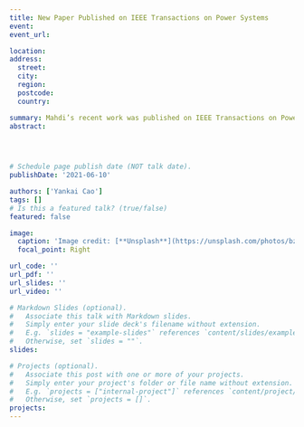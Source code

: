 ```yaml
---
title: New Paper Published on IEEE Transactions on Power Systems
event: 
event_url: 

location:  
address:
  street:  
  city:  
  region:  
  postcode:  
  country:  

summary: Mahdi’s recent work was published on IEEE Transactions on Power Systems, in which he proposed a new global solver for Transmission Expansion Planning with AC network (ACTEP).
abstract:  


 

# Schedule page publish date (NOT talk date).
publishDate: '2021-06-10'

authors: ['Yankai Cao']
tags: []
# Is this a featured talk? (true/false)
featured: false

image:
  caption: 'Image credit: [**Unsplash**](https://unsplash.com/photos/bzdhc5b3Bxs)'
  focal_point: Right

url_code: ''
url_pdf: '' 
url_slides: ''
url_video: ''

# Markdown Slides (optional).
#   Associate this talk with Markdown slides.
#   Simply enter your slide deck's filename without extension.
#   E.g. `slides = "example-slides"` references `content/slides/example-slides.md`.
#   Otherwise, set `slides = ""`.
slides:

# Projects (optional).
#   Associate this post with one or more of your projects.
#   Simply enter your project's folder or file name without extension.
#   E.g. `projects = ["internal-project"]` references `content/project/deep-learning/index.md`.
#   Otherwise, set `projects = []`.
projects:
---
```


